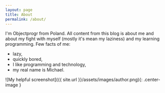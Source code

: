 ```yaml
---
layout: page
title: About
permalink: /about/
---
```


I'm Objectprogr from Poland. All content from this blog is about me and about my fight with myself (mostly it's mean my laziness) and my learning programming.
Few facts of me:
+ lazy,
+ quickly bored,
+ I like programming and technology,
+ my real name is Michael.

![My helpful screenshot]({{ site.url }}/assets/images/author.png){: .center-image }


